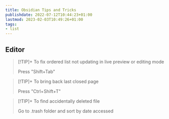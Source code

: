```yaml
---
title: Obsidian Tips and Tricks
publishdate: 2022-07-12T10:44:23+01:00
lastmod: 2023-02-03T10:49:26+01:00
tags: 
- list
---
```








## Editor



>[!TIP]+ To fix ordered list not updating in live preview or editing mode
> 
>Press "Shift+Tab"


>[!TIP]+ To bring back last closed page
> 
>Press "Ctrl+Shift+T"


>[!TIP]+ To find accidentally deleted file
> 
>Go to .trash folder and sort by date accessed
>







